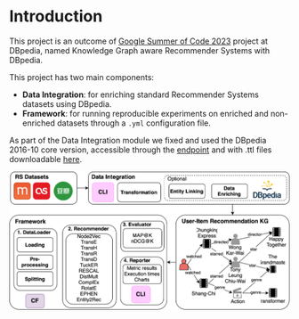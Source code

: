 # Introduction

This project is an outcome of [Google Summer of Code 2023](https://summerofcode.withgoogle.com/programs/2023/projects/3NTZTLYb)
project at DBpedia, named Knowledge Graph aware Recommender Systems with DBpedia.

This project has two main components:

- **Data Integration**: for enriching standard Recommender Systems datasets using DBpedia.
- **Framework**: for running reproducible experiments on enriched and non-enriched datasets through a `.yml`  configuration file.

As part of the Data Integration module we fixed and used the DBpedia 2016-10 core version, accessible through the [endpoint](https://dbfk25.aksw.org/sparql/) and with .ttl files downloadable  [here](https://dbfk25.aksw.org/).


![project pipeline](../imgs/framework.svg)
